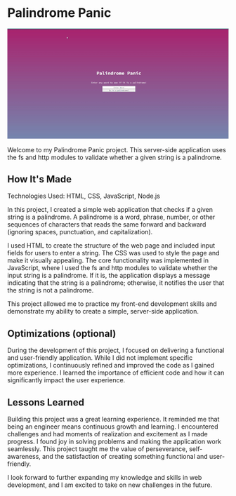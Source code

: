 # Palindrome Panic

![Palindrome Panic Site Gif](img/palindrome-panic.gif)

Welcome to my Palindrome Panic project. This server-side application uses the fs and http modules to validate whether a given string is a palindrome.

## How It's Made

Technologies Used: HTML, CSS, JavaScript, Node.js

In this project, I created a simple web application that checks if a given string is a palindrome. A palindrome is a word, phrase, number, or other sequences of characters that reads the same forward and backward (ignoring spaces, punctuation, and capitalization).

I used HTML to create the structure of the web page and included input fields for users to enter a string. The CSS was used to style the page and make it visually appealing. The core functionality was implemented in JavaScript, where I used the fs and http modules to validate whether the input string is a palindrome. If it is, the application displays a message indicating that the string is a palindrome; otherwise, it notifies the user that the string is not a palindrome.

This project allowed me to practice my front-end development skills and demonstrate my ability to create a simple, server-side application.

## Optimizations (optional)

During the development of this project, I focused on delivering a functional and user-friendly application. While I did not implement specific optimizations, I continuously refined and improved the code as I gained more experience. I learned the importance of efficient code and how it can significantly impact the user experience.

## Lessons Learned

Building this project was a great learning experience. It reminded me that being an engineer means continuous growth and learning. I encountered challenges and had moments of realization and excitement as I made progress. I found joy in solving problems and making the application work seamlessly. This project taught me the value of perseverance, self-awareness, and the satisfaction of creating something functional and user-friendly.

I look forward to further expanding my knowledge and skills in web development, and I am excited to take on new challenges in the future.
